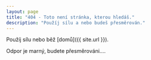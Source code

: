 ```yaml
---
layout: page
title: "404 - Toto není stránka, kterou hledáš."
description: "Použíj sílu a nebo budeš přesměrován."
---  
```


Použíj sílu nebo běž [domů]({{ site.url }}). 





Odpor je marný, budete přesměrováni....

<body onLoad="setTimeout('delayer()', 5000)">

<script type="text/javascript"> function delayer() {window.location = "http://www.ambroz.cz"} 
</script>
